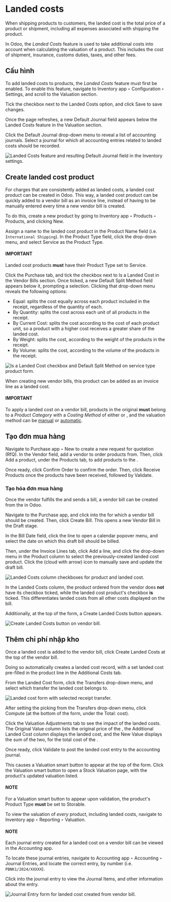 # Landed costs

When shipping products to customers, the landed cost is the total price of a product or shipment,
including all expenses associated with shipping the product.

In Odoo, the *Landed Costs* feature is used to take additional costs into account when calculating
the valuation of a product. This includes the cost of shipment, insurance, customs duties, taxes,
and other fees.

## Cấu hình

To add landed costs to products, the *Landed Costs* feature must first be enabled. To enable this
feature, navigate to Inventory app ‣ Configuration ‣ Settings, and scroll to
the Valuation section.

Tick the checkbox next to the Landed Costs option, and click Save to save
changes.

Once the page refreshes, a new Default Journal field appears below the Landed
Costs feature in the Valuation section.

Click the Default Journal drop-down menu to reveal a list of accounting journals. Select
a journal for which all accounting entries related to landed costs should be recorded.

![Landed Costs feature and resulting Default Journal field in the Inventory settings.](../../../../../_images/integrating-landed-costs-enabled-setting.png)

## Create landed cost product

For charges that are consistently added as landed costs, a landed cost product can be created in
Odoo. This way, a landed cost product can be quickly added to a vendor bill as an invoice line,
instead of having to be manually entered every time a new vendor bill is created.

To do this, create a new product by going to Inventory app ‣ Products ‣
Products, and clicking New.

Assign a name to the landed cost product in the Product Name field (i.e. `International
Shipping`). In the Product Type field, click the drop-down menu, and select
Service as the Product Type.

#### IMPORTANT
Landed cost products **must** have their Product Type set to Service.

Click the Purchase tab, and tick the checkbox next to Is a Landed Cost in
the Vendor Bills section. Once ticked, a new Default Split Method field
appears below it, prompting a selection. Clicking that drop-down menu reveals the following options:

- Equal: splits the cost equally across each product included in the receipt, regardless
  of the quantity of each.
- By Quantity: splits the cost across each unit of all products in the receipt.
- By Current Cost: splits the cost according to the cost of each product unit, so a
  product with a higher cost receives a greater share of the landed cost.
- By Weight: splits the cost, according to the weight of the products in the receipt.
- By Volume: splits the cost, according to the volume of the products in the receipt.

![Is a Landed Cost checkbox and Default Split Method on service type product form.](../../../../../_images/integrating-landed-costs-landed-cost-product.png)

When creating new vendor bills, this product can be added as an invoice line as a landed cost.

#### IMPORTANT
To apply a landed cost on a vendor bill, products in the original  **must** belong to a
*Product Category* with a *Costing Method* of either  or , and the valuation method
can be [manual](using_inventory_valuation.md) or [automatic](inventory_valuation_config.md).

## Tạo đơn mua hàng

Navigate to Purchase app ‣ New to create a new request for quotation (RfQ). In
the Vendor field, add a vendor to order products from. Then, click Add a
product, under the Products tab, to add products to the .

Once ready, click Confirm Order to confirm the order. Then, click Receive
Products once the products have been received, followed by Validate.

### Tạo hóa đơn mua hàng

Once the vendor fulfills the  and sends a bill, a vendor bill can be created from the  in
Odoo.

Navigate to the Purchase app, and click into the  for which a vendor bill
should be created. Then, click Create Bill. This opens a new Vendor Bill in
the Draft stage.

In the Bill Date field, click the line to open a calendar popover menu, and select the
date on which this draft bill should be billed.

Then, under the Invoice Lines tab, click Add a line, and click the drop-down
menu in the Product column to select the previously-created landed cost product. Click
the <i class="fa fa-cloud-upload"></i> (cloud with arrow) icon to manually save and update the
draft bill.

![Landed Costs column checkboxes for product and landed cost.](../../../../../_images/integrating-landed-costs-checkboxes.png)

In the Landed Costs column, the product ordered from the vendor does **not** have its
checkbox ticked, while the landed cost product's checkbox **is** ticked. This differentiates landed
costs from all other costs displayed on the bill.

Additionally, at the top of the form, a Create Landed Costs button appears.

![Create Landed Costs button on vendor bill.](../../../../../_images/integrating-landed-costs-create-button.png)

## Thêm chi phí nhập kho

Once a landed cost is added to the vendor bill, click Create Landed Costs at the top of
the vendor bill.

Doing so automatically creates a landed cost record, with a set landed cost pre-filled in the
product line in the Additional Costs tab.

From the Landed Cost form, click the Transfers drop-down menu, and select
which transfer the landed cost belongs to.

![Landed cost form with selected receipt transfer.](../../../../../_images/integrating-landed-costs-transfers-menu.png)

After setting the picking from the Transfers drop-down menu, click Compute
(at the bottom of the form, under the Total: cost).

Click the Valuation Adjustments tab to see the impact of the landed costs. The
Original Value column lists the original price of the , the Additional
Landed Cost column displays the landed cost, and the New Value displays the sum of the
two, for the total cost of the .

Once ready, click Validate to post the landed cost entry to the accounting journal.

This causes a Valuation smart button to appear at the top of the form. Click the
Valuation smart button to open a Stock Valuation page, with the product's
updated valuation listed.

#### NOTE
For a Valuation smart button to appear upon validation, the product's
Product Type **must** be set to Storable.

To view the valuation of *every* product, including landed costs, navigate to
Inventory app ‣ Reporting ‣ Valuation.

#### NOTE
Each journal entry created for a landed cost on a vendor bill can be viewed in the *Accounting*
app.

To locate these journal entries, navigate to Accounting app ‣ Accounting ‣
Journal Entries, and locate the correct entry, by number (i.e. `PBNK1/2024/XXXXX`).

Click into the journal entry to view the Journal Items, and other information about
the entry.

![Journal Entry form for landed cost created from vendor bill.](../../../../../_images/integrating-landed-costs-journal-entry.png)
